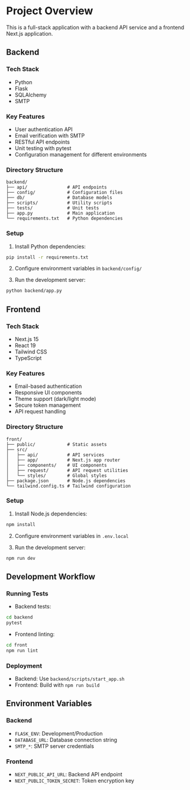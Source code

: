 # Project Overview

This is a full-stack application with a backend API service and a frontend Next.js application.

## Backend

### Tech Stack
- Python
- Flask
- SQLAlchemy
- SMTP

### Key Features
- User authentication API
- Email verification with SMTP
- RESTful API endpoints
- Unit testing with pytest
- Configuration management for different environments

### Directory Structure
```
backend/
├── api/               # API endpoints
├── config/            # Configuration files
├── db/                # Database models
├── scripts/           # Utility scripts
├── tests/             # Unit tests
├── app.py             # Main application
└── requirements.txt   # Python dependencies
```

### Setup
1. Install Python dependencies:
```bash
pip install -r requirements.txt
```

2. Configure environment variables in `backend/config/`

3. Run the development server:
```bash
python backend/app.py
```

## Frontend

### Tech Stack
- Next.js 15
- React 19
- Tailwind CSS
- TypeScript

### Key Features
- Email-based authentication
- Responsive UI components
- Theme support (dark/light mode)
- Secure token management
- API request handling

### Directory Structure
```
front/
├── public/            # Static assets
├── src/
│   ├── api/           # API services
│   ├── app/           # Next.js app router
│   ├── components/    # UI components
│   ├── request/       # API request utilities
│   └── styles/        # Global styles
├── package.json       # Node.js dependencies
└── tailwind.config.ts # Tailwind configuration
```

### Setup
1. Install Node.js dependencies:
```bash
npm install
```

2. Configure environment variables in `.env.local`

3. Run the development server:
```bash
npm run dev
```

## Development Workflow

### Running Tests
- Backend tests:
```bash
cd backend
pytest
```

- Frontend linting:
```bash
cd front
npm run lint
```

### Deployment
- Backend: Use `backend/scripts/start_app.sh`
- Frontend: Build with `npm run build`

## Environment Variables

### Backend
- `FLASK_ENV`: Development/Production
- `DATABASE_URL`: Database connection string
- `SMTP_*`: SMTP server credentials

### Frontend
- `NEXT_PUBLIC_API_URL`: Backend API endpoint
- `NEXT_PUBLIC_TOKEN_SECRET`: Token encryption key

